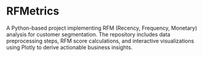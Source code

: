 # RFMetrics
A Python-based project implementing RFM (Recency, Frequency, Monetary) analysis for customer segmentation. The repository includes data preprocessing steps, RFM score calculations, and interactive visualizations using Plotly to derive actionable business insights.
